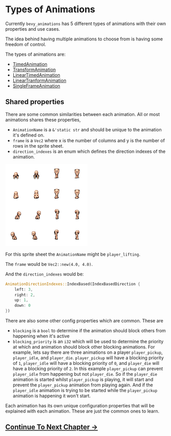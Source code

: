 # Types of Animations

Currently `bevy_animations` has 5 different types of animations with their own properties and use cases.

The idea behind having multiple animations to choose from is having some freedom of control.

The types of animations are:

* [TimedAnimation](https://docs.rs/bevy_animations/latest/bevy_animations/struct.TimedAnimation.html)
* [TransformAnimation](https://docs.rs/bevy_animations/latest/bevy_animations/struct.TransformAnimation.html)
* [LinearTimedAnimation](https://docs.rs/bevy_animations/latest/bevy_animations/struct.LinearTimedAnimation.html)
* [LinearTranformAnimation](https://docs.rs/bevy_animations/latest/bevy_animations/struct.LinearTransformAnimation.html)
* [SingleFrameAnimation](https://docs.rs/bevy_animations/latest/bevy_animations/struct.SingleFrameAnimation.html)

## Shared properties

There are some common similarities between each animation. All or most animations shares these properties,

* `AnimationName` is a `&'static str` and should be unique to the animation it's defined on.
* `frame` is a `Vec2` where x is the number of columns and y is the number of rows in the sprite sheet.
* `direction_indexes` is an enum which defines the direction indexes of the animation.

![alt text](./img/example.png)

For this sprite sheet the `AnimationName` might be `player_lifting`.

The `frame` would be `Vec2::new(4.0, 4.0)`.

And the `direction_indexes` would be:

```rust
AnimationDirectionIndexes::IndexBased(IndexBasedDirection {
    left: 3,
    right: 2,
    up: 1,
    down: 0
})
```

There are also some other config properties which are common. These are

* `blocking` is a `bool` to determine if the animation should block others from happening when it's active
* `blocking_priority` is an `i32` which will be used to determine the priority at which and animation should block other blocking animations. For example, lets say there are three animations on a player `player_pickup`, `player_idle`, and `player_die`. `player_pickup` will have a blocking priority of `1`, `player_idle` will have a blocking priority of `0`, and `player_die` will have a blocking priority of `2`. In this example `player_pickup` can prevent `player_idle` from happening but not `player_die`. So if the `player_die` animation is started whilst `player_pickup` is playing, it will start and prevent the `player_pickup` animation from playing again. And if the `player_idle` animation is trying to be started while the `player_pickup` animation is happening it won't start.

Each animation has its own unique configuration properties that will be explained with each animation. These are just the common ones to learn.

## [Continue To Next Chapter ->](./chapter_5.md)
